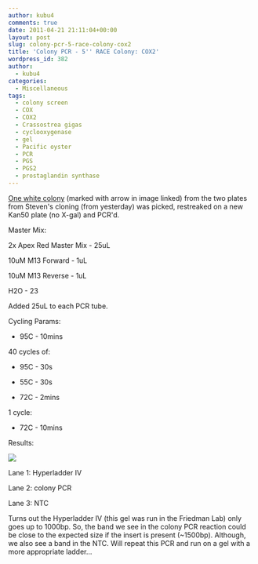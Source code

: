 ```yaml
---
author: kubu4
comments: true
date: 2011-04-21 21:11:04+00:00
layout: post
slug: colony-pcr-5-race-colony-cox2
title: 'Colony PCR - 5'' RACE Colony: COX2'
wordpress_id: 382
author:
  - kubu4
categories:
  - Miscellaneous
tags:
  - colony screen
  - COX
  - COX2
  - Crassostrea gigas
  - cyclooxygenase
  - gel
  - Pacific oyster
  - PCR
  - PGS
  - PGS2
  - prostaglandin synthase
---
```


[One white colony](https://eagle.fish.washington.edu/Arabidopsis/Pics/20110421-01.jpg) (marked with arrow in image linked) from the two plates from Steven's cloning (from yesterday) was picked, restreaked on a new Kan50 plate (no X-gal) and PCR'd.

Master Mix:

2x Apex Red Master Mix - 25uL

10uM M13 Forward - 1uL

10uM M13 Reverse - 1uL

H2O - 23

Added 25uL to each PCR tube.

Cycling Params:




    
  * 95C - 10mins



40 cycles of:


    
  * 95C - 30s

    
  * 55C - 30s

    
  * 72C - 2mins



1 cycle:


    
  * 72C - 10mins



Results:

![](https://eagle.fish.washington.edu/Arabidopsis/20110422-01%20Gel.jpg)

Lane 1: Hyperladder IV

Lane 2: colony PCR

Lane 3: NTC

Turns out the Hyperladder IV (this gel was run in the Friedman Lab) only goes up to 1000bp. So, the band we see in the colony PCR reaction could be close to the expected size if the insert is present (~1500bp). Although, we also see a band in the NTC. Will repeat this PCR and run on a gel with a more appropriate ladder...
